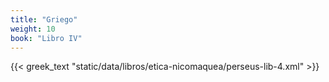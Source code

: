 ```yaml
---
title: "Griego"
weight: 10
book: "Libro IV"
---
```

{{< greek_text "static/data/libros/etica-nicomaquea/perseus-lib-4.xml" >}}
